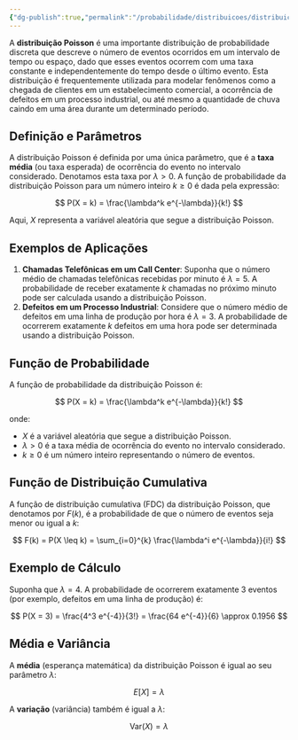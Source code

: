 ```yaml
---
{"dg-publish":true,"permalink":"/probabilidade/distribuicoes/distribuicao-poisson/","created":"2025-05-20T13:30:13.850-03:00"}
---
```



A **distribuição Poisson** é uma importante distribuição de probabilidade discreta que descreve o número de eventos ocorridos em um intervalo de tempo ou espaço, dado que esses eventos ocorrem com uma taxa constante e independentemente do tempo desde o último evento. Esta distribuição é frequentemente utilizada para modelar fenômenos como a chegada de clientes em um estabelecimento comercial, a ocorrência de defeitos em um processo industrial, ou até mesmo a quantidade de chuva caindo em uma área durante um determinado período.

## Definição e Parâmetros

A distribuição Poisson é definida por uma única parâmetro, que é a **taxa média** (ou taxa esperada) de ocorrência do evento no intervalo considerado. Denotamos esta taxa por $\lambda > 0$. A função de probabilidade da distribuição Poisson para um número inteiro $k \geq 0$ é dada pela expressão:

$$
P(X = k) = \frac{\lambda^k e^{-\lambda}}{k!}
$$

Aqui, $X$ representa a variável aleatória que segue a distribuição Poisson.

## Exemplos de Aplicações

1. **Chamadas Telefônicas em um Call Center**: Suponha que o número médio de chamadas telefônicas recebidas por minuto é $\lambda = 5$. A probabilidade de receber exatamente $k$ chamadas no próximo minuto pode ser calculada usando a distribuição Poisson.
2. **Defeitos em um Processo Industrial**: Considere que o número médio de defeitos em uma linha de produção por hora é $\lambda = 3$. A probabilidade de ocorrerem exatamente $k$ defeitos em uma hora pode ser determinada usando a distribuição Poisson.

## Função de Probabilidade

A função de probabilidade da distribuição Poisson é:

$$
P(X = k) = \frac{\lambda^k e^{-\lambda}}{k!}
$$

onde:

- $X$ é a variável aleatória que segue a distribuição Poisson.
- $\lambda > 0$ é a taxa média de ocorrência do evento no intervalo considerado.
- $k \geq 0$ é um número inteiro representando o número de eventos.

## Função de Distribuição Cumulativa

A função de distribuição cumulativa (FDC) da distribuição Poisson, que denotamos por $F(k)$, é a probabilidade de que o número de eventos seja menor ou igual a $k$:

$$
F(k) = P(X \leq k) = \sum_{i=0}^{k} \frac{\lambda^i e^{-\lambda}}{i!}
$$

## Exemplo de Cálculo

Suponha que $\lambda = 4$. A probabilidade de ocorrerem exatamente $3$ eventos (por exemplo, defeitos em uma linha de produção) é:

$$
P(X = 3) = \frac{4^3 e^{-4}}{3!} = \frac{64 e^{-4}}{6} \approx 0.1956
$$

## Média e Variância

A **média** (esperança matemática) da distribuição Poisson é igual ao seu parâmetro $\lambda$:

$$
E[X] = \lambda
$$

A **variação** (variância) também é igual a $\lambda$:

$$
\text{Var}(X) = \lambda
$$
